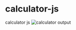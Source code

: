 # calculator-js
 calculator js
![calculator output](https://github.com/krupesh788/calculator-js/assets/71176180/45978df7-4bc6-40fb-811b-21c6a62b4a0d)
